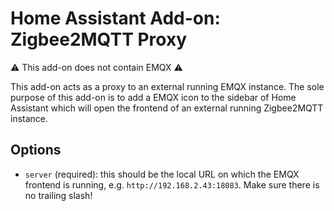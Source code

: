 # Home Assistant Add-on: Zigbee2MQTT Proxy

⚠️ This add-on does not contain EMQX ⚠️

This add-on acts as a proxy to an external running EMQX instance. 
The sole purpose of this add-on is to add a EMQX icon to the sidebar of Home Assistant which will open the frontend of an external running Zigbee2MQTT instance.

## Options

- `server` (required): this should be the local URL on which the EMQX frontend is running, e.g. `http://192.168.2.43:18083`. Make sure there is no trailing slash!

